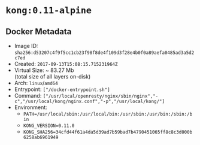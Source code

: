 # `kong:0.11-alpine`

## Docker Metadata

- Image ID: `sha256:d53207c4f9f5cc1cb23f98f8de4f109d3f28e4b0f0a89aefa0485ad3a5d2c7ed`
- Created: `2017-09-13T15:08:15.715231964Z`
- Virtual Size: ~ 83.27 Mb  
  (total size of all layers on-disk)
- Arch: `linux`/`amd64`
- Entrypoint: `["/docker-entrypoint.sh"]`
- Command: `["/usr/local/openresty/nginx/sbin/nginx","-c","/usr/local/kong/nginx.conf","-p","/usr/local/kong/"]`
- Environment:
  - `PATH=/usr/local/sbin:/usr/local/bin:/usr/sbin:/usr/bin:/sbin:/bin`
  - `KONG_VERSION=0.11.0`
  - `KONG_SHA256=34cfd44f61a4da5d39ad7b59bad7b4790451065ff8c8c3d000b6258ab6961949`

